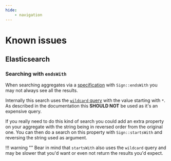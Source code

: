 ```yaml
---
hide:
    - navigation
---
```


# Known issues

## Elasticsearch

### Searching with `endsWith`

When searching aggregates via a [specification](specifications/index.md) with `Sign::endsWith` you may not always see all the results.

Internally this search uses the [`wildcard` query](https://www.elastic.co/guide/en/elasticsearch/reference/current/query-dsl-wildcard-query.html) with the value starting with `*`. As described in the documentation this **SHOULD NOT** be used as it's an expensive query.

If you really need to do this kind of search you could add an extra property on your aggregate with the string being in reversed order from the original one. You can then do a search on this property with `Sign::startsWith` and reversing the string used as argument.

!!! warning ""
    Bear in mind that `startsWith` also uses the `wildcard` query and may be slower that you'd want or even not return the results you'd expect.
